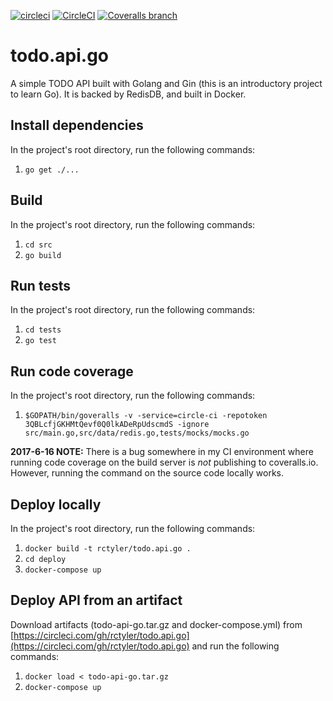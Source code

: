 [![circleci](https://img.shields.io/badge/build-circleci-blue.svg)](https://circleci.com/gh/rctyler/todo.api.go)
[![CircleCI](https://img.shields.io/circleci/project/github/rctyler/todo.api.go/master.svg)](https://circleci.com/gh/rctyler/todo.api.go?branch=master)
[![Coveralls branch](https://img.shields.io/coveralls/rctyler/todo.api.go/master.svg)](https://coveralls.io/github/rctyler/todo.api.go)
# todo.api.go
A simple TODO API built with Golang and Gin (this is an introductory project to learn Go). It is backed by RedisDB, and built in Docker.
## Install dependencies
In the project's root directory, run the following commands:
1. `go get ./...`
## Build
In the project's root directory, run the following commands:
1. `cd src`
2. `go build`
## Run tests
In the project's root directory, run the following commands:
1. `cd tests`
2. `go test`
## Run code coverage
In the project's root directory, run the following commands:
1. `$GOPATH/bin/goveralls -v -service=circle-ci -repotoken 3QBLcfjGKHMtQevf0Q0lkADeRpUdscmdS -ignore src/main.go,src/data/redis.go,tests/mocks/mocks.go`

**2017-6-16 NOTE:** There is a bug somewhere in my CI environment where running code coverage on the build server is _not_ publishing to coveralls.io. However, running the command on the source code locally works.
## Deploy locally
In the project's root directory, run the following commands:
1. `docker build -t rctyler/todo.api.go .`
2. `cd deploy`
3. `docker-compose up`
## Deploy API from an artifact
Download artifacts (todo-api-go.tar.gz and docker-compose.yml) from [https://circleci.com/gh/rctyler/todo.api.go](https://circleci.com/gh/rctyler/todo.api.go) and run the following commands:
1. `docker load < todo-api-go.tar.gz`
2. `docker-compose up`
